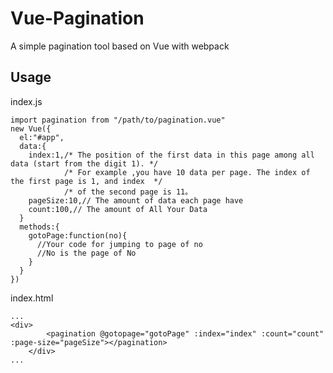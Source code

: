 # Vue-Pagination
A simple pagination tool based on Vue with webpack
## Usage
index.js

    import pagination from "/path/to/pagination.vue"
    new Vue({
      el:"#app",
      data:{
        index:1,/* The position of the first data in this page among all data (start from the digit 1). */
                /* For example ,you have 10 data per page. The index of the first page is 1, and index  */
                /* of the second page is 11。
        pageSize:10,// The amount of data each page have
        count:100,// The amount of All Your Data 
      }
      methods:{
        gotoPage:function(no){
          //Your code for jumping to page of no
          //No is the page of No
        }
      }
    })

index.html

    ...
    <div>
			<pagination @gotopage="gotoPage" :index="index" :count="count" :page-size="pageSize"></pagination>
		</div>
    ...
    

